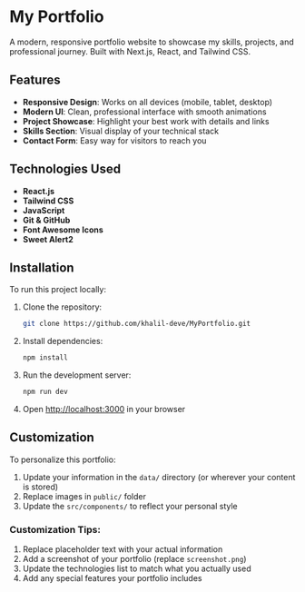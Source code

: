 # My Portfolio

A modern, responsive portfolio website to showcase my skills, projects, and professional journey. Built with Next.js, React, and Tailwind CSS.

## Features

- **Responsive Design**: Works on all devices (mobile, tablet, desktop)
- **Modern UI**: Clean, professional interface with smooth animations
- **Project Showcase**: Highlight your best work with details and links
- **Skills Section**: Visual display of your technical stack
- **Contact Form**: Easy way for visitors to reach you

## Technologies Used

- **React.js**
- **Tailwind CSS**
- **JavaScript**
- **Git & GitHub**
- **Font Awesome Icons**
- **Sweet Alert2**

## Installation

To run this project locally:

1. Clone the repository:
   ```bash
   git clone https://github.com/khalil-deve/MyPortfolio.git
   ```
2. Install dependencies:
   ```bash
   npm install
   ```
3. Run the development server:
   ```bash
   npm run dev
   ```
4. Open [http://localhost:3000](http://localhost:3000) in your browser

## Customization

To personalize this portfolio:

1. Update your information in the `data/` directory (or wherever your content is stored)
2. Replace images in `public/` folder
3. Update the `src/components/` to reflect your personal style

### Customization Tips:
1. Replace placeholder text with your actual information
2. Add a screenshot of your portfolio (replace `screenshot.png`)
3. Update the technologies list to match what you actually used
4. Add any special features your portfolio includes
